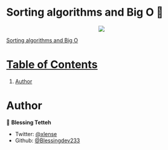 # Sorting algorithms and Big O :ledger:


<p align="center">
  <a href="https://github.com/DenverCoder1/readme-typing-svg"><img src="https://readme-typing-svg.herokuapp.com/?lines=%20Sorting%20Algorithms%20and;Big%20O;&font=Fira%20Code&center=true&width=440&height=45&color=f75c7e&vCenter=true&size=22">
</p> 

Sorting algorithms and Big O 

# Table of Contents
1. [Author](#Author)

# Author
 👤 **Blessing Tetteh**

- Twitter: [@xlense](https://twitter.com/xlense)
- Github: [@Blessingdev233](https://github.com/Blessingdev233)
